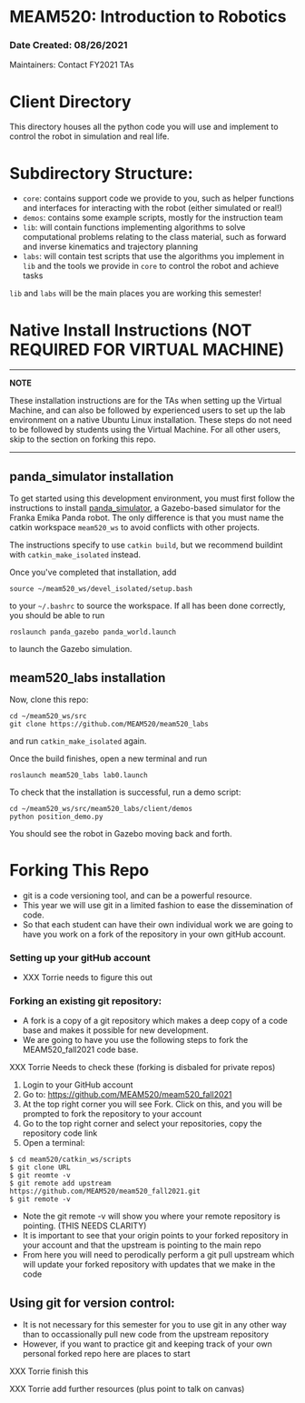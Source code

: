 # MEAM520: Introduction to Robotics
### Date Created: 08/26/2021

Maintainers: Contact FY2021 TAs

# Client Directory

This directory houses all the python code you will use and implement to control the robot in simulation and real life.

# Subdirectory Structure:
- `core`: contains support code we provide to you, such as helper functions and interfaces for interacting with the robot (either simulated or real!)
- `demos`: contains some example scripts, mostly for the instruction team
- `lib`: will contain functions implementing algorithms to solve computational problems relating to the class material, such as forward and inverse kinematics and trajectory planning
- `labs`: will contain test scripts that use the algorithms you implement in `lib` and the tools we provide in `core` to control the robot and achieve tasks

`lib` and `labs` will be the main places you are working this semester!


# Native Install Instructions (NOT REQUIRED FOR VIRTUAL MACHINE)
---
**NOTE**

These installation instructions are for the TAs when setting up the Virtual Machine, and can also be followed by experienced users to set up the lab environment on a native Ubuntu Linux installation. These steps do not need to be followed by students using the Virtual Machine. For all other users, skip to the section on forking this repo.

---

## panda_simulator installation

To get started using this development environment, you must first follow the instructions to install [panda_simulator](https://github.com/justagist/panda_simulator), a Gazebo-based simulator for the Franka Emika Panda robot. The only difference is that you must name the catkin workspace `meam520_ws` to avoid conflicts with other projects.

The instructions specify to use `catkin build`, but we recommend buildint with `catkin_make_isolated` instead.

Once you've completed that installation, add

```
source ~/meam520_ws/devel_isolated/setup.bash
```
to your `~/.bashrc` to source the workspace. If all has been done correctly, you should be able to run

```
roslaunch panda_gazebo panda_world.launch
```

to launch the Gazebo simulation.

## meam520_labs installation

Now, clone this repo:

```
cd ~/meam520_ws/src
git clone https://github.com/MEAM520/meam520_labs
```

and run `catkin_make_isolated` again.

Once the build finishes, open a new terminal and run

```
roslaunch meam520_labs lab0.launch
```

To check that the installation is successful, run a demo script:

```
cd ~/meam520_ws/src/meam520_labs/client/demos
python position_demo.py
```

You should see the robot in Gazebo moving back and forth.


# Forking This Repo

- git is a code versioning tool, and can be a powerful resource.
- This year we will use git in a limited fashion to ease the dissemination of code.
- So that each student can have their own individual work we are going to have you work on a fork of the repository in your own gitHub account.

### Setting up your gitHub account
- XXX Torrie needs to figure this out

### Forking an existing git repository:
- A fork is a copy of a git repository which makes a deep copy of a code base and makes it possible for new development.
- We are going to have you use the following steps to fork the MEAM520_fall2021 code base.

XXX Torrie Needs to check these (forking is disbaled for private repos)

1. Login to your GitHub account
2. Go to: https://github.com/MEAM520/meam520_fall2021
3. At the top right corner you will see Fork. Click on this, and you will be prompted to fork the repository to your account
4. Go to the top right corner and select your repositories, copy the repository code link
5. Open a terminal:

```
$ cd meam520/catkin_ws/scripts
$ git clone URL
$ git reomte -v
$ git remote add upstream https://github.com/MEAM520/meam520_fall2021.git
$ git remote -v

```

* Note the git remote -v will show you where your remote repository is pointing. (THIS NEEDS CLARITY)
* It is important to see that your origin points to your forked repository in your account and that the upstream is pointing to the main repo
* From here you will need to perodically perform a git pull upstream which will update your forked repository with updates that we make in the code

## Using git for version control:
- It is not necessary for this semester for you to use git in any other way than to occassionally pull new code from the upstream repository
- However, if you want to practice git and keeping track of your own personal forked repo here are places to start

XXX Torrie finish this

XXX Torrie add further resources (plus point to talk on canvas)
